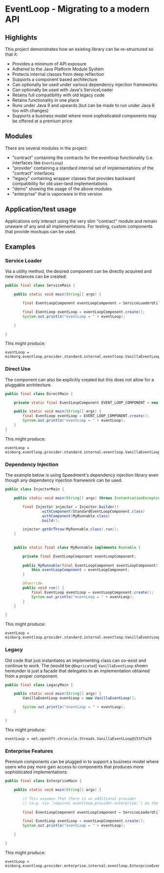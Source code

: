 # EventLoop - Migrating to a modern API 

## Highlights
This project demonstrates how an existing library can be re-structured so that it:

* Provides a minimum of API exposure
* Adhered to the Java Platform Module System
* Protects internal classes from deep reflection 
* Supports a component based architecture
* Can optionally be used under various dependency injection frameworks
* Can optionally be used with Java's ServiceLoader
* Retains full compatibility with old legacy code
* Retains functionality in one place
* Runs under Java 9 and upwards (but can be made to run under Java 8 too with changes)
* Supports a business model where more sophisticated components may be offered at a premium price

## Modules
There are several modules in the project:

* "contract" containing the contracts for the eventloop functionality (i.e. interfaces like `EventLoop`)
* "provider' containing a standard internal set of implementations of the "contract" interfaces
* "legacy" containing wrapper classes that provides backward compatibility for old user-land implementations
* "demo" showing the usage of the above modules
* "enterprise" that is vaporware in this version
 
## Application/test usage
Applications only interact using the very slim "contract" module and remain unaware of any and all implementations.
For testing, custom components that provide mockups can be used.  

## Examples

### Service Loader
Via a utility method, the desired component can be directly acquired and new instances can be created:

```java
public final class ServiceMain {

    public static void main(String[] args) {

        final EventLoopComponent eventLoopComponent = ServiceLoaderUtil.getOrThrow(EventLoopComponent.class);

        final EventLoop eventLoop = eventLoopComponent.create();
        System.out.println("eventLoop = " + eventLoop);

    }

}
```

This might produce:

```text
eventLoop = minborg.eventloop.provider.standard.internal.eventloop.VanillaEventLoop@b97c004
```

### Direct Use
The component can also be explicitly created but this does not allow for a pluggable architecture.

```java
public final class DirectMain {

    private static final EventLoopComponent EVENT_LOOP_COMPONENT = new StandardEventLoopComponent();

    public static void main(String[] args) {
        final EventLoop eventLoop = EVENT_LOOP_COMPONENT.create();
        System.out.println("eventLoop = " + eventLoop);
    }
}
```

This might produce:

```text
eventLoop = minborg.eventloop.provider.standard.internal.eventloop.VanillaEventLoop@3dd3bcd
```

### Dependency Injection
The example below is using Speedment's dependency injection library even though any dependency injection framework can be used.

```java
public class InjectorMain {

    public static void main(String[] args) throws InstantiationException {

        final Injector injector = Injector.builder()
                .withComponent(StandardEventLoopComponent.class)
                .withComponent(MyRunnable.class)
                .build();

        injector.getOrThrow(MyRunnable.class).run();
    }
    
    
    public static final class MyRunnable implements Runnable {

        private final EventLoopComponent eventLoopComponent; 
        
        public MyRunnable(final EventLoopComponent eventLoopComponent) {
            this.eventLoopComponent = eventLoopComponent;
        }

        @Override
        public void run() {
            final EventLoop eventLoop = eventLoopComponent.create();
            System.out.println("eventLoop = " + eventLoop);
        }
    }

}
```

This might produce:

```text
eventLoop = minborg.eventloop.provider.standard.internal.eventloop.VanillaEventLoop@58c1670b
```

### Legacy
Old code that just instantiates an implementing class can co-exist and continue to work. The (would be `@Depricated`) `VanillaEventLoop` shown hereunder is just a facade that delegates to an implementation obtained from a proper component. 

```java
public final class LegacyMain {

    public static void main(String[] args) {
        VanillaEventLoop eventLoop = new VanillaEventLoop();

        System.out.println("eventLoop = " + eventLoop);
    }

}
```

This might produce:

```text
eventLoop = net.openhft.chronicle.threads.VanillaEventLoop@153f5a29
```

### Enterprise Features
Premium components can be plugged in to support a business model where users who pay more gain access to components that produces more sophisticated implementations:

```java
public final class EnterpriseMain {

    public static void main(String[] args) {

        // This assumes that there is an additional provider
        // (e.g. via `requires eventloop.provider.enterprise;`) on the module path.
 
        final EventLoopComponent eventLoopComponent = ServiceLoaderUtil.getOrThrow(EventLoopComponent.class);

        final EventLoop eventLoop = eventLoopComponent.create();
        System.out.println("eventLoop = " + eventLoop);

    }

}
```
This might produce:
```text
eventLoop = minborg.eventloop.provider.enterprise.internal.eventloop.EnterpriseEventLoop@b97c004
```